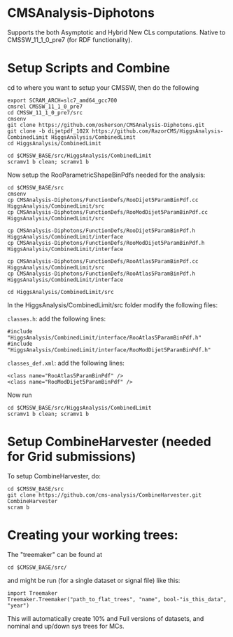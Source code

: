 # CMSAnalysis-Diphotons
Supports the both Asymptotic and Hybrid New CLs computations. Native to CMSSW_11_1_0_pre7 (for RDF functionality).

# Setup Scripts and Combine

cd to where you want to setup your CMSSW, then do the following

```
export SCRAM_ARCH=slc7_amd64_gcc700
cmsrel CMSSW_11_1_0_pre7
cd CMSSW_11_1_0_pre7/src
cmsenv
git clone https://github.com/osherson/CMSAnalysis-Diphotons.git
git clone -b dijetpdf_102X https://github.com/RazorCMS/HiggsAnalysis-CombinedLimit HiggsAnalysis/CombinedLimit
cd HiggsAnalysis/CombinedLimit

cd $CMSSW_BASE/src/HiggsAnalysis/CombinedLimit
scramv1 b clean; scramv1 b
```

Now setup the RooParametricShapeBinPdfs needed for the analysis:

```
cd $CMSSW_BASE/src
cmsenv
cp CMSAnalysis-Diphotons/FunctionDefs/RooDijet5ParamBinPdf.cc HiggsAnalysis/CombinedLimit/src
cp CMSAnalysis-Diphotons/FunctionDefs/RooModDijet5ParamBinPdf.cc HiggsAnalysis/CombinedLimit/src

cp CMSAnalysis-Diphotons/FunctionDefs/RooDijet5ParamBinPdf.h HiggsAnalysis/CombinedLimit/interface
cp CMSAnalysis-Diphotons/FunctionDefs/RooModDijet5ParamBinPdf.h HiggsAnalysis/CombinedLimit/interface

cp CMSAnalysis-Diphotons/FunctionDefs/RooAtlas5ParamBinPdf.cc HiggsAnalysis/CombinedLimit/src
cp CMSAnalysis-Diphotons/FunctionDefs/RooAtlas5ParamBinPdf.h HiggsAnalysis/CombinedLimit/interface

cd HiggsAnalysis/CombinedLimit/src
```
In the HiggsAnalysis/CombinedLimit/src folder modify the following files:

``` classes.h ```: add the following lines:  
```
#include "HiggsAnalysis/CombinedLimit/interface/RooAtlas5ParamBinPdf.h"
#include "HiggsAnalysis/CombinedLimit/interface/RooModDijet5ParamBinPdf.h"
```

```classes_def.xml```: add the following lines:  	
```
<class name="RooAtlas5ParamBinPdf" /> 
<class name="RooModDijet5ParamBinPdf" /> 
```

Now run

```
cd $CMSSW_BASE/src/HiggsAnalysis/CombinedLimit 
scramv1 b clean; scramv1 b
```

# Setup CombineHarvester (needed for Grid submissions)

To setup CombineHarvester, do:

```
cd $CMSSW_BASE/src
git clone https://github.com/cms-analysis/CombineHarvester.git CombineHarvester
scram b
```

# Creating your working trees:
The "treemaker" can be found at 
```
cd $CMSSW_BASE/src/
```
and might be run (for a single dataset or signal file) like this:
```
import Treemaker
Treemaker.Treemaker("path_to_flat_trees", "name", bool-"is_this_data", "year")
```
This will automatically create 10% and Full versions of datasets, and nominal and up/down sys trees for MCs.
